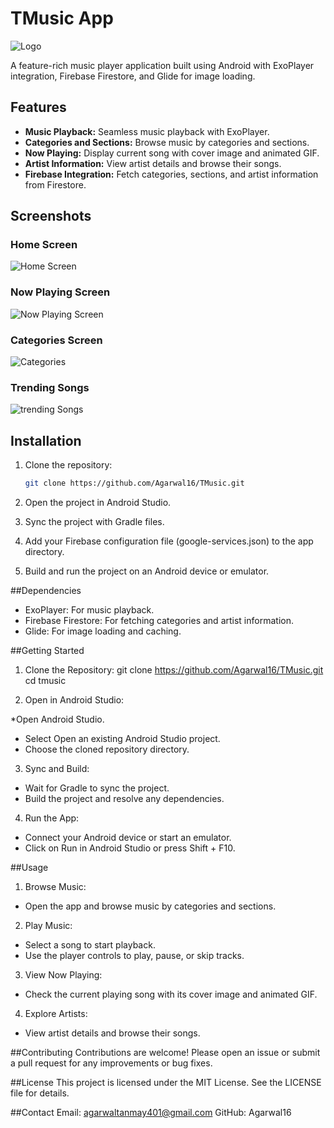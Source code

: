 # TMusic App

![Logo](https://firebasestorage.googleapis.com/v0/b/music-player-610d3.appspot.com/o/App%20Images%2Fapp%20logo.png?alt=media&token=8052ec7a-6218-4c59-9b92-71155aa29902)

A feature-rich music player application built using Android with ExoPlayer integration, Firebase Firestore, and Glide for image loading. 

## Features

- **Music Playback:** Seamless music playback with ExoPlayer.
- **Categories and Sections:** Browse music by categories and sections.
- **Now Playing:** Display current song with cover image and animated GIF.
- **Artist Information:** View artist details and browse their songs.
- **Firebase Integration:** Fetch categories, sections, and artist information from Firestore.

## Screenshots

### Home Screen
![Home Screen]((https://firebasestorage.googleapis.com/v0/b/music-player-610d3.appspot.com/o/App%20Images%2Fapp%20logo.png?alt=media&token=8052ec7a-6218-4c59-9b92-71155aa29902))

### Now Playing Screen
![Now Playing Screen](https://firebasestorage.googleapis.com/v0/b/music-player-610d3.appspot.com/o/App%20Images%2Fnow_playing.jpeg?alt=media&token=824b7f2c-dfda-49d4-aba0-6e2bd5ca722b)

### Categories Screen
![Categories]((https://firebasestorage.googleapis.com/v0/b/music-player-610d3.appspot.com/o/App%20Images%2Fcategory_screen.jpeg?alt=media&token=1bf95d63-c788-48a8-a82c-76dd5cc68680))

### Trending Songs
![trending Songs](https://firebasestorage.googleapis.com/v0/b/music-player-610d3.appspot.com/o/App%20Images%2Ftrending_screen.jpeg?alt=media&token=f305d2b4-929b-485d-ba1a-98c0d814f2f8)

## Installation

1. Clone the repository:
   ```sh
   git clone https://github.com/Agarwal16/TMusic.git
2. Open the project in Android Studio.

3. Sync the project with Gradle files.

4. Add your Firebase configuration file (google-services.json) to the app directory.

5. Build and run the project on an Android device or emulator.

##Dependencies
* ExoPlayer: For music playback.
* Firebase Firestore: For fetching categories and artist information.
* Glide: For image loading and caching.

##Getting Started
1. Clone the Repository:
git clone https://github.com/Agarwal16/TMusic.git
cd tmusic

3. Open in Android Studio:

*Open Android Studio.
* Select Open an existing Android Studio project.
* Choose the cloned repository directory.

3. Sync and Build:
* Wait for Gradle to sync the project.
* Build the project and resolve any dependencies.

4. Run the App:
* Connect your Android device or start an emulator.
* Click on Run in Android Studio or press Shift + F10.

##Usage

1. Browse Music:
* Open the app and browse music by categories and sections.

2. Play Music:
* Select a song to start playback.
* Use the player controls to play, pause, or skip tracks.

3. View Now Playing:
* Check the current playing song with its cover image and animated GIF.

4. Explore Artists:
* View artist details and browse their songs.

##Contributing
Contributions are welcome! Please open an issue or submit a pull request for any improvements or bug fixes.

##License
This project is licensed under the MIT License. See the LICENSE file for details.

##Contact
Email: agarwaltanmay401@gmail.com
GitHub: Agarwal16

